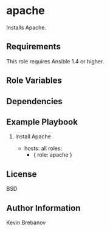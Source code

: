 apache
======

Installs Apache.

Requirements
------------

This role requires Ansible 1.4 or higher.

Role Variables
--------------

Dependencies
------------

Example Playbook
----------------

1) Install Apache

    - hosts: all
      roles:
         - { role: apache }

License
-------

BSD

Author Information
------------------

Kevin Brebanov
